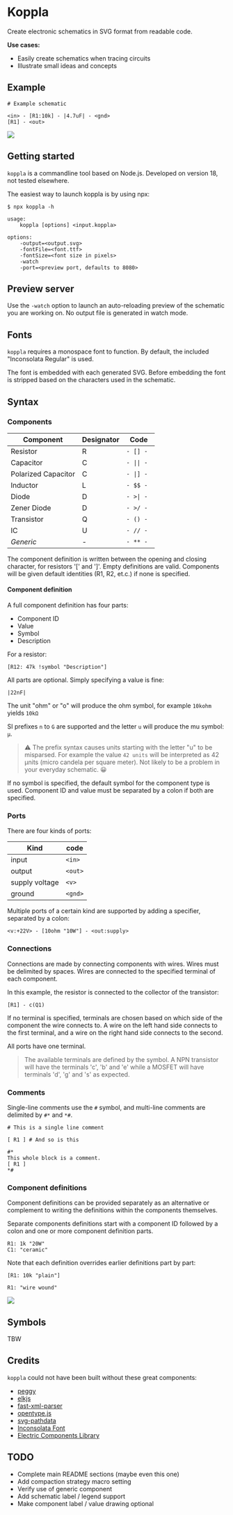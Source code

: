 # Koppla

Create electronic schematics in SVG format from readable code.

__Use cases:__

* Easily create schematics when tracing circuits
* Illustrate small ideas and concepts

## Example

```
# Example schematic

<in> - [R1:10k] - |4.7uF| - <gnd>
[R1] - <out>
```

![](examples/example.svg)

## Getting started

`koppla` is a commandline tool based on Node.js. Developed on version 18, not tested elsewhere.

The easiest way to launch koppla is by using npx:

```console
$ npx koppla -h

usage:
    koppla [options] <input.koppla>

options:
    -output=<output.svg>
    -fontFile=<font.ttf>
    -fontSize=<font size in pixels>
    -watch
    -port=<preview port, defaults to 8080>
```

## Preview server

Use the `-watch` option to launch an auto-reloading preview of the schematic you are working on.
No output file is generated in watch mode.

## Fonts

`koppla` requires a monospace font to function. By default, the included "Inconsolata Regular" is used.

The font is embedded with each generated SVG. Before embedding the font is stripped based on the characters used in the schematic.

## Syntax

### Components


| Component | Designator | Code |
| --- | --- | --- |
| Resistor | R | `- [] -` |
| Capacitor | C | `- \|\| -` |
| Polarized Capacitor | C | `- \|] -` |
| Inductor | L | `- $$ -` |
| Diode | D | `- >\| -` |
| Zener Diode | D | `- >/ - ` |
| Transistor | Q | `- () -` |
| IC | U | `- // -` |
| *Generic* | - | `- ** -` |

The component definition is written between the opening and closing character, for resistors '[' and ']'.
Empty definitions are valid. Components will be given default identities (R1, R2, et.c.) if none is specified.

#### Component definition

A full component definition has four parts:

* Component ID
* Value
* Symbol
* Description

For a resistor:
```
[R12: 47k !symbol "Description"]
```

All parts are optional. Simply specifying a value is fine:

```
|22nF|
```

The unit "ohm" or "o" will produce the ohm symbol, for example `10kohm` yields `10kΩ`

SI prefixes `n` to `G` are supported and the letter `u` will produce the mu symbol: `µ`.

> :warning: The prefix syntax causes units starting with the letter "u" to be misparsed.
    For example the value `42 units` will be interpreted as 42 µnits (micro candela per square meter). Not likely to be a problem in your everyday schematic. :grinning:

If no symbol is specified, the default symbol for the component type is used.
Component ID and value must be separated by a colon if both are specified.

### Ports

There are four kinds of ports:

| Kind | code |
| --- | --- |
| input | `<in>` |
| output | `<out>` |
| supply voltage | `<v>` |
| ground | `<gnd>` |

Multiple ports of a certain kind are supported by adding a specifier, separated by a colon:

```
<v:+22V> - [10ohm "10W"] - <out:supply>
```

### Connections

Connections are made by connecting components with wires. Wires must be delimited by spaces.
Wires are connected to the specified terminal of each component.

In this example, the resistor is connected to the collector of the transistor:

```
[R1] - c(Q1)
```

If no terminal is specified, terminals are chosen based on which side of the component the wire connects to.
A wire on the left hand side connects to the first terminal, and a wire on the right hand side connects to the second.

All ports have one terminal.

> The available terminals are defined by the symbol. A NPN transistor will have the terminals 'c', 'b' and 'e' while a MOSFET will have terminals 'd', 'g' and 's' as expected.

### Comments

Single-line comments use the `#` symbol, and multi-line comments are delimited by `#*` and `*#`.

```
# This is a single line comment

[ R1 ] # And so is this

#*
This whole block is a comment.
[ R1 ]
*#
```

### Component definitions

Component definitions can be provided separately as an alternative or complement to writing
the definitions within the components themselves.

Separate components definitions start with a component ID followed by a colon and one or
more component definition parts.

```
R1: 1k "20W"
C1: "ceramic"
```

Note that each definition overrides earlier definitions part by part:

```
[R1: 10k "plain"]

R1: "wire wound"
```

![](examples/override_example.svg)

## Symbols

TBW

## Credits

`koppla` could not have been built without these great components:

* [peggy](https://peggyjs.org/)
* [elkjs](https://github.com/kieler/elkjs)
* [fast-xml-parser](https://github.com/NaturalIntelligence/fast-xml-parser)
* [opentype.js](https://opentype.js.org/)
* [svg-pathdata](https://github.com/nfroidure/svg-pathdata)
* [Inconsolata Font](fonts/README.md)
* [Electric Components Library](symbols/README.md)

## TODO

* Complete main README sections (maybe even this one)
* Add compaction strategy macro setting
* Verify use of generic component
* Add schematic label / legend support
* Make component label / value drawing optional

